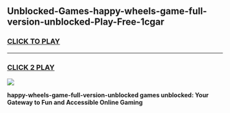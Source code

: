 
## Unblocked-Games-happy-wheels-game-full-version-unblocked-Play-Free-1cgar
<h3>
<a href="https://premium76.site?title=happy-wheels-game-full-version-unblocked&ref=10A">CLICK TO PLAY</a></h3>
<hr>

<h3>
<a href="https://premium76.site?title=happy-wheels-game-full-version-unblocked&ref=10A">CLICK 2 PLAY</a>
  
</h3>

<a href="https://premium76.site?title=happy-wheels-game-full-version-unblocked&ref=10A"><img src="https://clearcache.store/games.png"></a>


**happy-wheels-game-full-version-unblocked games unblocked: Your Gateway to Fun and Accessible Online Gaming**
